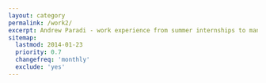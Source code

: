 ```yaml
---
layout: category
permalink: /work2/
excerpt: Andrew Paradi - work experience from summer internships to managing a team of 5 at my startup
sitemap:
  lastmod: 2014-01-23
  priority: 0.7
  changefreq: 'monthly'
  exclude: 'yes'
---
```



